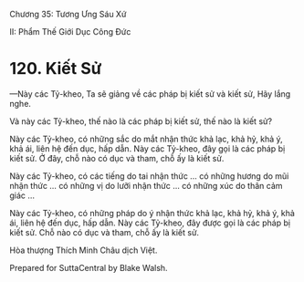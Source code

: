  

Chương 35: Tương Ưng Sáu Xứ

II: Phẩm Thế Giới Dục Công Ðức

# 120\. Kiết Sử

—Này các Tỷ-kheo, Ta sẽ giảng về các pháp bị kiết sử và kiết sử, Hãy lắng nghe.

Và này các Tỷ-kheo, thế nào là các pháp bị kiết sử, thế nào là kiết sử?

Này các Tỷ-kheo, có những sắc do mắt nhận thức khả lạc, khả hỷ, khả ý, khả ái, liên hệ đến dục, hấp dẫn. Này các Tỷ-kheo, đây gọi là các pháp bị kiết sử. Ở đây, chỗ nào có dục và tham, chỗ ấy là kiết sử.

Này các Tỷ-kheo, có các tiếng do tai nhận thức … có những hương do mũi nhận thức … có những vị do lưỡi nhận thức … có những xúc do thân cảm giác …

Này các Tỷ-kheo, có những pháp do ý nhận thức khả lạc, khả hỷ, khả ý, khả ái, liên hệ đến dục, hấp dẫn. Này các Tỷ-kheo, đây được gọi là các pháp bị kiết sử. Chỗ nào có dục và tham, chỗ ấy là kiết sử.

Hòa thượng Thích Minh Châu dịch Việt.

Prepared for SuttaCentral by Blake Walsh.